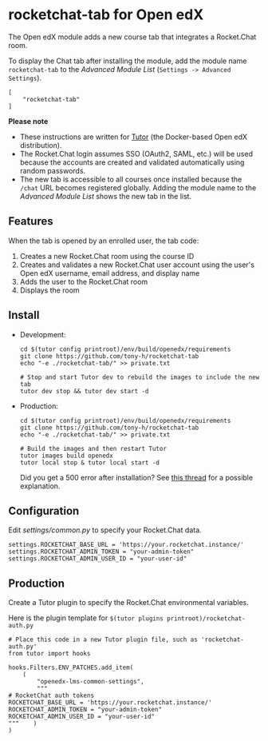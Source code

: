 # rocketchat-tab for Open edX

The Open edX module adds a new course tab that integrates a Rocket.Chat room.

To display the Chat tab after installing the module, add the module name `rocketchat-tab` to the *Advanced Module List* (`Settings -> Advanced Settings`).

    [
        "rocketchat-tab"
    ]

**Please note**

- These instructions are written for [Tutor](https://docs.tutor.overhang.io/) (the Docker-based Open edX distribution).
- The Rocket.Chat login assumes SSO (OAuth2, SAML, etc.) will be used because the accounts are created and validated automatically using random passwords.
- The new tab is accessible to all courses once installed because the `/chat` URL becomes registered globally. Adding the module name to the *Advanced Module List* shows the new tab in the list.

## Features

When the tab is opened by an enrolled user, the tab code:

1. Creates a new Rocket.Chat room using the course ID
2. Creates and validates a new Rocket.Chat user account using the user's Open edX username, email address, and display name
3. Adds the user to the Rocket.Chat room
4. Displays the room

## Install

- Development:

      cd $(tutor config printroot)/env/build/openedx/requirements
      git clone https://github.com/tony-h/rocketchat-tab
      echo "-e ./rocketchat-tab/" >> private.txt
    
      # Stop and start Tutor dev to rebuild the images to include the new tab
      tutor dev stop && tutor dev start -d

- Production:

      cd $(tutor config printroot)/env/build/openedx/requirements
      git clone https://github.com/tony-h/rocketchat-tab
      echo "-e ./rocketchat-tab/" >> private.txt

      # Build the images and then restart Tutor
      tutor images build openedx
      tutor local stop & tutor local start -d

  Did you get a 500 error after installation? See [this thread](https://discuss.openedx.org/t/templatedoesnotexist-exception-after-installing-an-openedx-course-tab-module/8135)
  for a possible explanation.

## Configuration

Edit *settings/common.py* to specify your Rocket.Chat data.

    settings.ROCKETCHAT_BASE_URL = 'https://your.rocketchat.instance/'
    settings.ROCKETCHAT_ADMIN_TOKEN = "your-admin-token"
    settings.ROCKETCHAT_ADMIN_USER_ID = "your-user-id"

## Production

Create a Tutor plugin to specify the Rocket.Chat environmental variables.

Here is the plugin template for `$(tutor plugins printroot)/rocketchat-auth.py`

    # Place this code in a new Tutor plugin file, such as 'rocketchat-auth.py'
    from tutor import hooks
    
    hooks.Filters.ENV_PATCHES.add_item(
        (
            "openedx-lms-common-settings",
            """
    # RocketChat auth tokens
    ROCKETCHAT_BASE_URL = 'https://your.rocketchat.instance/'
    ROCKETCHAT_ADMIN_TOKEN = "your-admin-token"
    ROCKETCHAT_ADMIN_USER_ID = "your-user-id"
    """    )
    )
